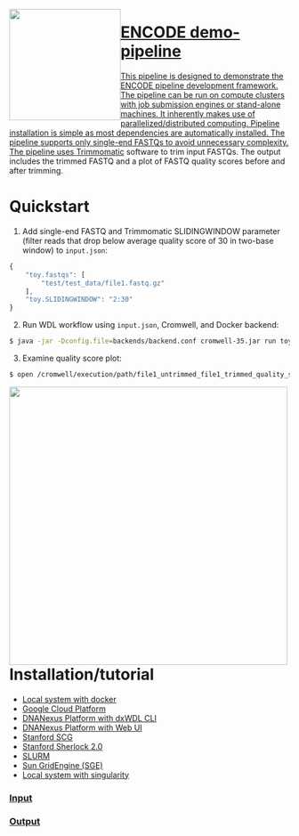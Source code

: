 <p align="center">
<a href="https://www.encodeproject.org">
  <img style="float:left;" width="200" src="https://www.genome.gov/images/feature_images/encode_logo.gif">
</p>

ENCODE demo-pipeline
========================

This pipeline is designed to demonstrate the ENCODE pipeline development framework. The pipeline can be run on compute clusters with job submission engines or stand-alone machines. It inherently makes use of parallelized/distributed computing. Pipeline installation is simple as most dependencies are automatically installed. The pipeline supports only single-end FASTQs to avoid unnecessary complexity. The pipeline uses [Trimmomatic](http://www.usadellab.org/cms/?page=trimmomatic) software to trim input FASTQs. The output includes the trimmed FASTQ and a plot of FASTQ quality scores before and after trimming.

# Quickstart

1. Add single-end FASTQ and Trimmomatic SLIDINGWINDOW parameter (filter reads that drop below average quality score of 30 in two-base window) to `input.json`:
```js
{
    "toy.fastqs": [
        "test/test_data/file1.fastq.gz"
    ],
    "toy.SLIDINGWINDOW": "2:30"
}
```

2. Run WDL workflow using `input.json`, Cromwell, and Docker backend:
```bash
$ java -jar -Dconfig.file=backends/backend.conf cromwell-35.jar run toy.wdl -i input.json -o workflow_opts/docker.json
```

3. Examine quality score plot:
```bash
$ open /cromwell/execution/path/file1_untrimmed_file1_trimmed_quality_scores.png
```
<p align="center">
<img style="float:left;" width="500" src="https://github.com/ENCODE-DCC/demo-pipeline/tree/master/examples/local">
</p>


# Installation/tutorial

* [Local system with docker](docs/tutorial_local_docker.md)
* [Google Cloud Platform](docs/tutorial_google.md)
* [DNANexus Platform with dxWDL CLI](docs/tutorial_dx_cli.md)
* [DNANexus Platform with Web UI](docs/tutorial_dx_web.md)
* [Stanford SCG](docs/tutorial_scg.md)
* [Stanford Sherlock 2.0](docs/tutorial_sherlock.md)
* [SLURM](docs/tutorial_slurm.md)
* [Sun GridEngine (SGE)](docs/tutorial_sge.md)
* [Local system with singularity](docs/tutorial_local_singularity.md)


### [Input](docs/input.md)

### [Output](docs/output.md)
